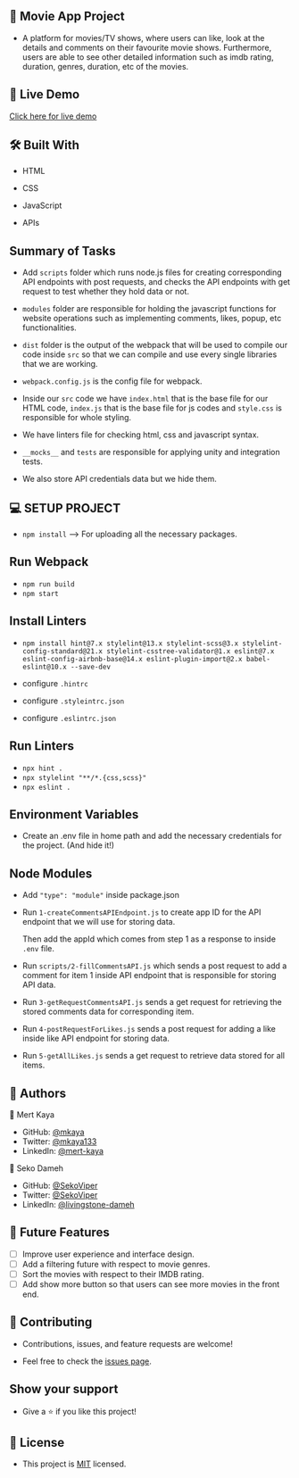 ## 📖 Movie App Project

- A platform for movies/TV shows, where users can like, look at the details and comments on their favourite movie shows. Furthermore, users are able to see other detailed information such as imdb rating, duration, genres, duration, etc of the movies.

## 🚀 Live Demo

[Click here for live demo](https://mkaya13.github.io/movie_app/dist/index.html)

## 🛠 Built With

- HTML

- CSS

- JavaScript

- APIs

## Summary of Tasks

- Add `scripts` folder which runs node.js files for creating corresponding API endpoints with post requests, and checks the API endpoints with get request to test whether they hold data or not.

- `modules` folder are responsible for holding the javascript functions for website operations such as implementing comments, likes, popup, etc functionalities.

- `dist` folder is the output of the webpack that will be used to compile our code inside `src` so that we can compile and use every single libraries that we are working.

- `webpack.config.js` is the config file for webpack.

- Inside our `src` code we have `index.html` that is the base file for our HTML code, `index.js` that is the base file for js codes and `style.css` is responsible for whole styling.

- We have linters file for checking html, css and javascript syntax.

- `__mocks__` and `tests` are responsible for applying unity and integration tests.

- We also store API credentials data but we hide them.

## 💻 SETUP PROJECT

- `npm install` --> For uploading all the necessary packages.

## Run Webpack

- `npm run build`
- `npm start`

## Install Linters

- `npm install hint@7.x stylelint@13.x stylelint-scss@3.x stylelint-config-standard@21.x stylelint-csstree-validator@1.x eslint@7.x eslint-config-airbnb-base@14.x eslint-plugin-import@2.x babel-eslint@10.x --save-dev`

- configure `.hintrc`

- configure `.styleintrc.json`

- configure `.eslintrc.json`

## Run Linters

- `npx hint .`
- `npx stylelint "**/*.{css,scss}"`
- `npx eslint .`

## Environment Variables

- Create an .env file in home path and add the necessary credentials for the project. (And hide it!)

## Node Modules

- Add `"type": "module"` inside package.json

- Run `1-createCommentsAPIEndpoint.js` to create app ID for the API endpoint that we will use for storing data.

  Then add the appId which comes from step 1 as a response to inside `.env` file.

- Run `scripts/2-fillCommentsAPI.js` which sends a post request to add a comment for item 1 inside API endpoint that is responsible for storing API data.

- Run `3-getRequestCommentsAPI.js` sends a get request for retrieving the stored comments data for corresponding item.

- Run `4-postRequestForLikes.js` sends a post request for adding a like inside like API endpoint for storing data.

- Run `5-getAllLikes.js` sends a get request to retrieve data stored for all items.

## 👥 Authors

👤 Mert Kaya

- GitHub: [@mkaya](https://github.com/mkaya13)
- Twitter: [@mkaya133](https://twitter.com/mkaya133)
- LinkedIn: [@mert-kaya](https://www.linkedin.com/in/mert-kaya-0732b717b/)

👤 Seko Dameh

- GitHub: [@SekoViper](https://github.com/SekoViper)
- Twitter: [@SekoViper](https://twitter.com/SekoViper)
- LinkedIn: [@livingstone-dameh](https://www.linkedin.com/in/livingstone-dameh-b755a5151/)

## 🔭 Future Features

- [ ] Improve user experience and interface design.
- [ ] Add a filtering future with respect to movie genres.
- [ ] Sort the movies with respect to their IMDB rating.
- [ ] Add show more button so that users can see more movies in the front end.

## 🤝 Contributing

- Contributions, issues, and feature requests are welcome!

- Feel free to check the [issues page](https://github.com/mkaya13/movie_app/issues).

## Show your support

- Give a ⭐️ if you like this project!

## 📝 License

- This project is [MIT](./LICENSE) licensed.
